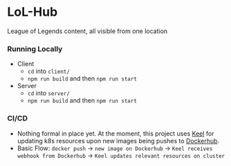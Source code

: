 # LoL-Hub
League of Legends content, all visible from one location

### Running Locally
* Client
  * `cd` into `client/`
  * `npm run build` and then `npm run start`
* Server
  * `cd` into `server/`
  * `npm run build` and then `npm run start`

### CI/CD
  * Nothing formal in place yet. At the moment, this project uses [Keel](https://keel.sh/v1/guide/index.html) for updating k8s resources upon new images being pushes to [Dockerhub](https://hub.docker.com/r/jungj5/lol-hub).
  * Basic Flow: `docker push` -> `new image on Dockerhub` -> `Keel receives webhook from Dockerhub` -> `Keel updates relevant resources on cluster`